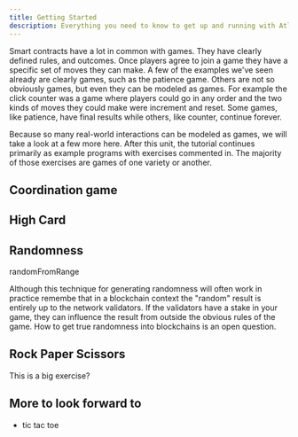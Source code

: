```yaml
---
title: Getting Started
description: Everything you need to know to get up and running with Atlaskit
---
```

Smart contracts have a lot in common with games. They have clearly defined rules, and outcomes. Once players agree to join a game they have a specific set of moves they can make. A few of the examples we've seen already are clearly games, such as the patience game. Others are not so obviously games, but even they can be modeled as games. For example the click counter was a game where players could go in any order and the two kinds of moves they could make were increment and reset. Some games, like patience, have final results while others, like counter, continue forever.

Because so many real-world interactions can be modeled as games, we will take a look at a few more here. After this unit, the tutorial continues primarily as example programs with exercises commented in. The majority of those exercises are games of one variety or another.

## Coordination game

## High Card

## Randomness

randomFromRange



Although this technique for generating randomness will often work in practice remembe that in a blockchain context the "random" result is entirely up to the network validators. If the validators have a stake in your game, they can influence the result from outside the obvious rules of the game. How to get true randomness into blockchains is an open question.



## Rock Paper Scissors
This is a big exercise?

## More to look forward to
* tic tac toe
